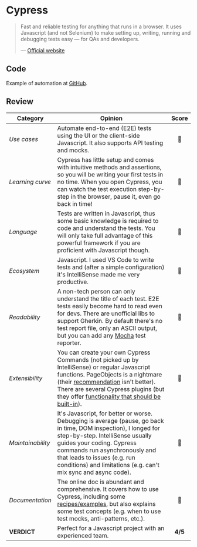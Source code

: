 # Cypress

> Fast and reliable testing for anything that runs in a browser. It uses Javascript (and not Selenium) to make setting up, writing, running and debugging tests easy — for QAs and developers.
>
> — [Official website](https://www.cypress.io/how-it-works/)

## Code

Example of automation at [GitHub](https://github.com/dialex/start-testing/tree/master/code/framework/cypress).

## Review

| Category | Opinion | Score |
| -------- | ------- | :---: |
| _Use cases_        | Automate end-to-end (E2E) tests using the UI or the client-side Javascript. It also supports API testing and mocks. | 🥇 |
| _Learning curve_   | Cypress has little setup and comes with intuitive methods and assertions, so you will be writing your first tests in no time. When you open Cypress, you can watch the test execution step-by-step in the browser, pause it, even go back in time! | 🥇 |
| _Language_         | Tests are written in Javascript, thus some basic knowledge is required to code and understand the tests. You will only take full advantage of this powerful framework if you are proficient with Javascript though. | 🥈 |
| _Ecosystem_        | Javascript. I used VS Code to write tests and (after a simple configuration) it's IntelliSense made me very productive. | 🥇 |
| _Readability_      | A non-tech person can only understand the title of each test. E2E tests easily become hard to read even for devs. There are unofficial libs to support Gherkin. By default there's no test report file, only an ASCII output, but you can add any [Mocha](https://docs.cypress.io/guides/tooling/reporters.html#Custom-Reporters) test reporter. | 🥈 |
| _Extensibility_    | You can create your own Cypress Commands (not picked up by IntelliSense) or regular Javascript functions. PageObjects is a nightmare (their [recommendation](https://docs.cypress.io/faq/questions/using-cypress-faq.html#Can-I-use-the-Page-Object-pattern) isn't better). There are several Cypress plugins (but they offer [functionality that should be built-in](https://github.com/cypress-io/cypress/issues/1865#issuecomment-484897559)). | 🥉 |
| _Maintainability_  | It's Javascript, for better or worse. Debugging is average (pause, go back in time, DOM inspection), I longed for step-by-step. IntelliSense usually guides your coding. Cypress commands run asynchronously and that leads to issues (e.g. run conditions) and limitations (e.g. can't mix sync and async code). | 🥉 |
| _Documentation_    | The online doc is abundant and comprehensive. It covers how to use Cypress, including some [recipes/examples](https://github.com/cypress-io/cypress-example-recipes#application-actions), but also explains some test concepts (e.g. when to use test mocks, anti-patterns, etc.). | 🥇 |
| **VERDICT**        | Perfect for a Javascript project with an experienced team. | **4/5** |

